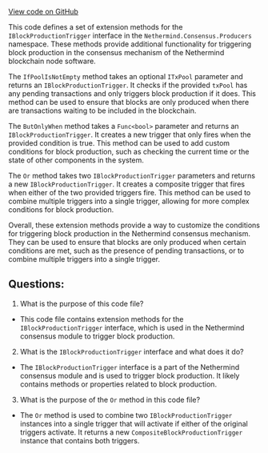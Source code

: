 [View code on GitHub](https://github.com/nethermindeth/nethermind/Nethermind.Consensus/Producers/IBlockProductionTriggerExtensions.cs)

This code defines a set of extension methods for the `IBlockProductionTrigger` interface in the `Nethermind.Consensus.Producers` namespace. These methods provide additional functionality for triggering block production in the consensus mechanism of the Nethermind blockchain node software.

The `IfPoolIsNotEmpty` method takes an optional `ITxPool` parameter and returns an `IBlockProductionTrigger`. It checks if the provided `txPool` has any pending transactions and only triggers block production if it does. This method can be used to ensure that blocks are only produced when there are transactions waiting to be included in the blockchain.

The `ButOnlyWhen` method takes a `Func<bool>` parameter and returns an `IBlockProductionTrigger`. It creates a new trigger that only fires when the provided condition is true. This method can be used to add custom conditions for block production, such as checking the current time or the state of other components in the system.

The `Or` method takes two `IBlockProductionTrigger` parameters and returns a new `IBlockProductionTrigger`. It creates a composite trigger that fires when either of the two provided triggers fire. This method can be used to combine multiple triggers into a single trigger, allowing for more complex conditions for block production.

Overall, these extension methods provide a way to customize the conditions for triggering block production in the Nethermind consensus mechanism. They can be used to ensure that blocks are only produced when certain conditions are met, such as the presence of pending transactions, or to combine multiple triggers into a single trigger.
## Questions: 
 1. What is the purpose of this code file?
- This code file contains extension methods for the `IBlockProductionTrigger` interface, which is used in the Nethermind consensus module to trigger block production.

2. What is the `IBlockProductionTrigger` interface and what does it do?
- The `IBlockProductionTrigger` interface is a part of the Nethermind consensus module and is used to trigger block production. It likely contains methods or properties related to block production.

3. What is the purpose of the `Or` method in this code file?
- The `Or` method is used to combine two `IBlockProductionTrigger` instances into a single trigger that will activate if either of the original triggers activate. It returns a new `CompositeBlockProductionTrigger` instance that contains both triggers.